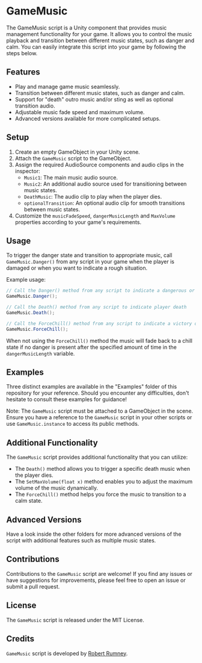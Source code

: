 # GameMusic

The GameMusic script is a Unity component that provides music management functionality for your game. It allows you to control the music playback and transition between different music states, such as danger and calm. You can easily integrate this script into your game by following the steps below.

## Features

- Play and manage game music seamlessly.
- Transition between different music states, such as danger and calm.
- Support for "death" outro music and/or sting as well as optional transition audio.
- Adjustable music fade speed and maximum volume.
- Advanced versions available for more complicated setups.

## Setup

1. Create an empty GameObject in your Unity scene.
2. Attach the `GameMusic` script to the GameObject.
3. Assign the required AudioSource components and audio clips in the inspector:
   - `Music1`: The main music audio source.
   - `Music2`: An additional audio source used for transitioning between music states.
   - `DeathMusic`: The audio clip to play when the player dies.
   - `optionalTransition`: An optional audio clip for smooth transitions between music states.
4. Customize the `musicFadeSpeed`, `dangerMusicLength` and `MaxVolume` properties according to your game's requirements.

## Usage

To trigger the danger state and transition to appropriate music, call `GameMusic.Danger()` from any script in your game when the player is damaged or when you want to indicate a rough situation.

Example usage:

```csharp
// Call the Danger() method from any script to indicate a dangerous or rough situation
GameMusic.Danger();

// Call the Death() method from any script to indicate player death
GameMusic.Death();

// Call the ForceChill() method from any script to indicate a victory or calm state
GameMusic.ForceChill();
```

When not using the `ForceChill()` method the music will fade back to a chill state if no danger is present after the specified amount of time in the `dangerMusicLength` variable.

## Examples

Three distinct examples are available in the "Examples" folder of this repository for your reference. Should you encounter any difficulties, don't hesitate to consult these examples for guidance!

Note: The `GameMusic` script must be attached to a GameObject in the scene. Ensure you have a reference to the `GameMusic` script in your other scripts or use `GameMusic.instance` to access its public methods.

## Additional Functionality

The `GameMusic` script provides additional functionality that you can utilize:

- The `Death()` method allows you to trigger a specific death music when the player dies.
- The `SetMaxVolume(float x)` method enables you to adjust the maximum volume of the music dynamically.
- The `ForceChill()` method helps you force the music to transition to a calm state.

## Advanced Versions

Have a look inside the other folders for more advanced versions of the script with additional features such as multiple music states.

## Contributions

Contributions to the `GameMusic` script are welcome! If you find any issues or have suggestions for improvements, please feel free to open an issue or submit a pull request.

## License

The `GameMusic` script is released under the MIT License.

## Credits

`GameMusic` script is developed by [Robert Rumney](https://github.com/robertrumney).
